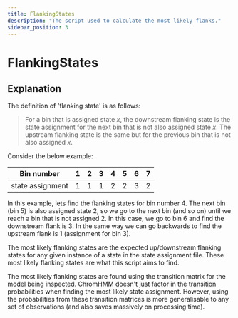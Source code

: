 ```yaml
---
title: FlankingStates
description: "The script used to calculate the most likely flanks."
sidebar_position: 3
---
```


# FlankingStates

## Explanation

The definition of 'flanking state' is as follows:
> For a bin that is assigned state $x$, the downstream flanking state is the
> state assignment for the next bin that is not also assigned state $x$. The
> upstream flanking state is the same but for the previous bin that is not also
> assigned $x$.

Consider the below example:

| Bin number | 1 | 2 | 3 | 4 | 5 | 6 | 7 |
| -- | -- | -- | -- | -- | -- | -- | -- |
| state assignment | 1 | 1 | 1 | 2 | 2 | 3 | 2

In this example, lets find the flanking states for bin number 4. The next bin
(bin 5) is also assigned state 2, so we go to the next bin (and so on) until we
reach a bin that is not assigned 2. In this case, we go to bin 6 and find the
downstream flank is 3. In the same way we can go backwards to find the upstream
flank is 1 (assignment for bin 3).

The most likely flanking states are the expected up/downstream flanking states
for any given instance of a state in the state assignment file. These most
likely flanking states are what this script aims to find.

The most likely flanking states are found using the transition matrix for the
model being inspected. ChromHMM doesn't just factor in the transition
probabilities when finding the most likely state assignment. However, using the
probabilities from these transition matrices is more generalisable to any set
of observations (and also saves massively on processing time). 

